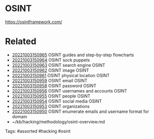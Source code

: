 # OSINT
https://osintframework.com/

# Related
- [20221003150965](/zet/20221003150965/README.md) OSINT guides and step-by-step flowcharts
- [20221003150964](/zet/20221003150964/README.md) OSINT sock puppets
- [20221003150963](/zet/20221003150963/README.md) OSINT search engine OSINT
- [20221003150962](/zet/20221003150962/README.md) OSINT image OSINT
- [20221003150961](/zet/20221003150961/README.md) OSINT physical location OSINT
- [20221003150959](/zet/20221003150959/README.md) OSINT email OSINT
- [20221003150958](/zet/20221003150958/README.md) OSINT password OSINT
- [20221003150956](/zet/20221003150956/README.md) OSINT usernames and accounts OSINT
- [20221003150955](/zet/20221003150955/README.md) OSINT people OSINT
- [20221003150954](/zet/20221003150954/README.md) OSINT social media OSINT
- [20221003150953](/zet/20221003150953/README.md) OSINT organizations
- [20221003150950](/zet/20221003150950/README.md) OSINT enumerate emails and username format for domain
- ~/kb/hacking/methodology/osint-overview.md

Tags:
    #assorted #hacking #osint
